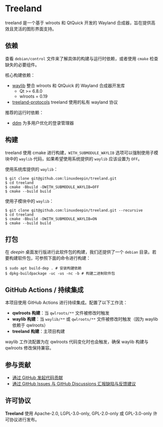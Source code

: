 # Treeland

treeland 是一个基于 wlroots 和 QtQuick 开发的 Wayland 合成器，旨在提供高效且灵活的图形界面支持。

## 依赖

查看 `debian/control` 文件来了解具体的构建与运行时依赖，或者使用 `cmake` 检查缺失的必要组件。

核心构建依赖：

- [waylib](https://github.com/vioken/waylib) 整合 wlroots 和 QtQuick 的 Wayland 合成器开发库
  - Qt >= 6.8.0
  - wlroots = 0.19
- [treeland-protocols](https://github.com/linuxdeepin/treeland-protocols) treeland 使用的私有 wayland 协议

推荐的运行时依赖：

- [ddm](https://github.com/linuxdeepin/ddm) 为多用户优化的登录管理器

## 构建

treeland 使用 cmake 进行构建，`WITH_SUBMODULE_WAYLIB` 选项可以强制使用子模块中的 `waylib` 代码，如果希望使用系统提供的 `waylib` 应该设置为 `OFF`。

使用系统库提供的 `waylib`：

```shell
$ git clone git@github.com:linuxdeepin/treeland.git
$ cd treeland
$ cmake -Bbuild -DWITH_SUBMODULE_WAYLIB=OFF
$ cmake --build build
```
使用子模块中的 `waylib`：

```shell
$ git clone git@github.com:linuxdeepin/treeland.git --recursive
$ cd treeland
$ cmake -Bbuild -DWITH_SUBMODULE_WAYLIB=ON
$ cmake --build build
```

## 打包

在 *deepin* 桌面发行版进行此软件包的构建，我们还提供了一个 `debian` 目录。若要构建软件包，可参照下面的命令进行构建：

```shell
$ sudo apt build-dep . # 安装构建依赖
$ dpkg-buildpackage -uc -us -nc -b # 构建二进制软件包
```

## GitHub Actions / 持续集成

本项目使用 GitHub Actions 进行持续集成。配置了以下工作流：

- **qwlroots 构建**：当 `qwlroots/**` 文件被修改时触发
- **waylib 构建**：当 `waylib/**` 或 `qwlroots/**` 文件被修改时触发（因为 waylib 依赖于 qwlroots）
- **treeland 构建**：主项目构建

waylib 工作流配置为在 qwlroots 代码变化时也会触发，确保 waylib 构建与 qwlroots 修改保持兼容。

## 参与贡献

- [通过 GitHub 发起代码贡献](https://github.com/linuxdeepin/treeland/)
- [通过 GitHub Issues 与 GitHub Discussions 汇报缺陷与反馈建议](https://github.com/linuxdeepin/developer-center/issues/new/choose)

## 许可协议

**Treeland** 使用 Apache-2.0, LGPL-3.0-only, GPL-2.0-only 或 GPL-3.0-only 许可协议进行发布。
